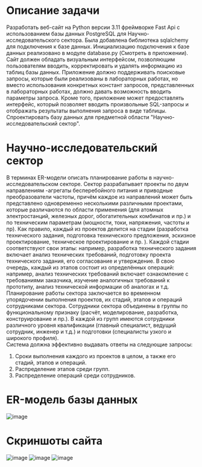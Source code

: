 # Описание задачи
Разработать веб-сайт на Python версии 3.11 фреймворке Fast Api с использованием базы данных PostgreSQL для Научно-исследовательского сектора. Была добавлена библиотека sqlalchemy для подключения к базе данных. Инициализацию подключения к базе данных реализовано в модуле database.py (Смотреть в приложении). Сайт должен обладать визуальным интерфейсом, позволяющим пользователям вводить, корректировать и удалять информацию из таблиц базы данных.
Приложение должно поддерживать поисковые запросы, которые были реализованы в лабораторных работах, но вместо использования конкретных констант запросов, представленных в лабораторных работах, должно давать возможность вводить параметры запроса.
Кроме того, приложение может предоставлять интерфейс, который позволяет вводить произвольные SQL-запросы и отображать результаты выполнения запроса в виде таблицы.
Спроектировать базу данных для предметной области "Научно-исследовательский сектор".
# Научно-исследовательский сектор
В терминах ER-модели описать планирование работы в научно-исследовательском секторе. 
Сектор разрабатывает проекты по двум направлениям -агрегаты бесперебойного питания и приводные преобразователи частоты, причём каждое из направлений может быть представлено одновременно несколькими различными проектами, которые различаются по области применения (для атомных электростанций, железных дорог, обогатительных комбинатов и пр.) и по техническим параметрам (мощности, токи, напряжения, частоты и пр). 
Как правило, каждый из проектов делится на стадии (разработка технического задания, подготовка технического предложения, эскизное проектирование, техническое проектирование и пр. ). Каждой стадии соответствуют свои этапы: например, разработка технического задания включает анализ технических требований, подготовку проекта технического задания, его согласование и утверждение. В свою очередь, каждый из этапов состоит из определённых операций: например, анализ технических требований включает ознакомление с требованиями заказчика, изучение аналогичных требований к прототипу, анализ технической информации об аналогах и т.д.
Планирование работы сектора заключается во временном упорядочении выполнения проектов, их стадий, этапов и операций сотрудниками сектора.
Сотрудники сектора объединены в группы по функциональному признаку (расчёт, моделирование, разработка, конструирование и пр.). В каждой из групп имеются сотрудники различного уровня квалификации (главный специалист, ведущий сотрудник, инженер и т.д.) и подготовки (специалисты узкого и широкого профиля).  
Система должна эффективно выдавать ответы на следующие запросы:
1. Сроки выполнения каждого из проектов в целом, а также его стадий, этапов и операций.
2. Распределение этапов среди групп.
3. Распределение операций среди сотрудников.
# ER-модель базы данных
![image](https://github.com/fleeper2133/research_sector/assets/131451866/cdd30e52-c33a-40b4-a76e-f45c8dc33bda)
# Скриншоты сайта
![image](https://github.com/fleeper2133/research_sector/assets/131451866/311a852f-5c02-4877-a07c-9e9d5cc24054)
![image](https://github.com/fleeper2133/research_sector/assets/131451866/e16e4ad4-99d3-46b0-b394-b22c984f5cc5)
![image](https://github.com/fleeper2133/research_sector/assets/131451866/533970e6-e74c-4087-a3b7-d750a686cc91)


